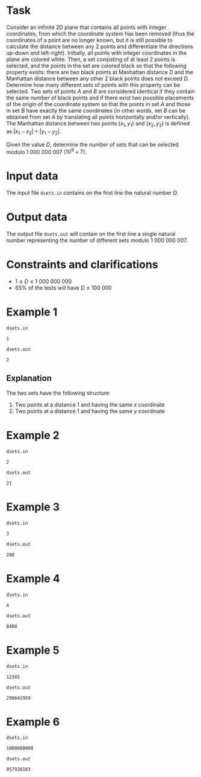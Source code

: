 
# Task

Consider an infinite 2D plane that contains all points with integer coordinates, from which the coordinate system has been removed (thus the coordinates of a point are no longer known, but it is still possible to calculate the distance between any $2$ points and differentiate the directions up-down and left-right). Initially, all points with integer coordinates in the plane are colored white. Then, a set consisting of at least $2$ points is selected, and the points in the set are colored black so that the following property exists: there are two black points at Manhattan distance $D$ and the Manhattan distance between any other $2$ black points does not exceed $D$. Determine how many different sets of points with this property can be selected. Two sets of points $A$ and $B$ are considered identical if they contain the same number of black points and if there exist two possible placements of the origin of the coordinate system so that the points in set $A$ and those in set $B$ have exactly the same coordinates (in other words, set $B$ can be obtained from set $A$ by translating all points horizontally and/or vertically). The Manhattan distance between two points $(x_1, y_1)$ and $(x_2, y_2)$ is defined as $|x_1 - x_2| + |y_1 - y_2|$.

Given the value $D$, determine the number of sets that can be selected modulo $1 \ 000 \ 000 \ 007$ ($10^9+7$).

# Input data

The input file `dsets.in` contains on the first line the natural number $D$.

# Output data

The output file `dsets.out` will contain on the first line a single natural number representing the number of different sets modulo $1 \ 000 \ 000 \ 007$.

# Constraints and clarifications

* $1 \leq D \leq 1 \ 000 \ 000 \ 000$
* $65\%$ of the tests will have $D \leq 100 \ 000$

# Example 1

`dsets.in`
```
1
```

`dsets.out`
```
2
```

## Explanation

The two sets have the following structure:
1. Two points at a distance $1$ and having the same $x$ coordinate
2. Two points at a distance $1$ and having the same $y$ coordinate

# Example 2

`dsets.in`
```
2
```

`dsets.out`
```
21
```

# Example 3

`dsets.in`
```
3
```

`dsets.out`
```
280
```

# Example 4

`dsets.in`
```
4
```

`dsets.out`
```
8400
```

# Example 5

`dsets.in`
```
12345
```

`dsets.out`
```
290642959
```

# Example 6

`dsets.in`
```
1000000000
```

`dsets.out`
```
957938183
```
